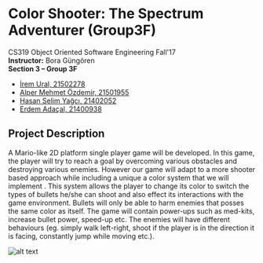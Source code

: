 # Color Shooter: The Spectrum Adventurer (Group3F)
CS319 Object Oriented Software Engineering Fall'17 <br/>
__Instructor:__ Bora Güngören <br/>
__Section 3 – Group 3F__       
* [İrem Ural, 21502278](https://github.com/iremural/)
* [Alper Mehmet Özdemir, 21501955](https://github.com/AlperMehmetOzdemir)       
* [Hasan Selim Yağcı, 21402052](https://github.com/selimyagci/)
* [Erdem Adaçal, 21400938](https://github.com/erdemadacal/)
## Project Description
A Mario-like 2D platform single player game will be developed. In this game, the player will try to reach a goal by
overcoming various obstacles and destroying various enemies. However our game will adapt to a more shooter
based approach while including a unique a color system that we will implement . This system allows the player 
to change its color to switch the types of bullets he/she can shoot and also effect its interactions with the 
game environment. Bullets will only be able to harm enemies that posses the same color as itself. The game will
contain  power-ups such as med-kits, increase bullet power, speed-up etc. The enemies will have different behaviours
(eg. simply walk left-right, shoot if the player is in the direction it is facing, constantly jump while moving etc.).

![alt text](https://media.giphy.com/media/3o6fIUcDTI63Fgh5sc/giphy.gif)
